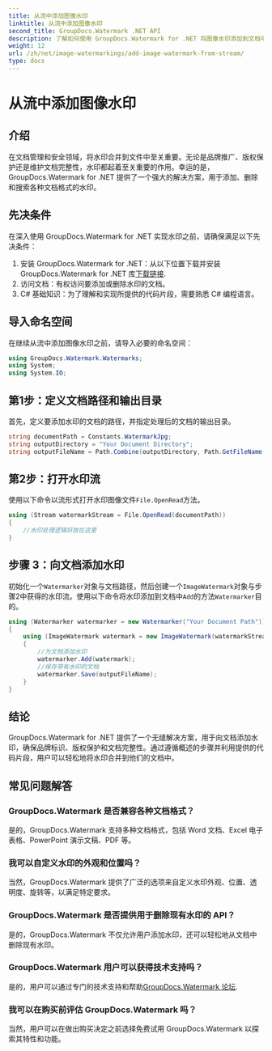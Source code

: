 ```yaml
---
title: 从流中添加图像水印
linktitle: 从流中添加图像水印
second_title: GroupDocs.Watermark .NET API
description: 了解如何使用 GroupDocs.Watermark for .NET 将图像水印添加到文档中。请遵循我们的无缝水印集成分步指南。
weight: 12
url: /zh/net/image-watermarkings/add-image-watermark-from-stream/
type: docs
---
```

# 从流中添加图像水印

## 介绍
在文档管理和安全领域，将水印合并到文件中至关重要。无论是品牌推广、版权保护还是维护文档完整性，水印都起着至关重要的作用。幸运的是，GroupDocs.Watermark for .NET 提供了一个强大的解决方案，用于添加、删除和搜索各种文档格式的水印。
## 先决条件
在深入使用 GroupDocs.Watermark for .NET 实现水印之前，请确保满足以下先决条件：
1. 安装 GroupDocs.Watermark for .NET：从以下位置下载并安装 GroupDocs.Watermark for .NET 库[下载链接](https://releases.groupdocs.com/Watermark/net/).
2. 访问文档：有权访问要添加或删除水印的文档。
3. C# 基础知识：为了理解和实现所提供的代码片段，需要熟悉 C# 编程语言。

## 导入命名空间
在继续从流中添加图像水印之前，请导入必要的命名空间：
```csharp
using GroupDocs.Watermark.Watermarks;
using System;
using System.IO;
```

## 第1步：定义文档路径和输出目录
首先，定义要添加水印的文档的路径，并指定处理后的文档的输出目录。
```csharp
string documentPath = Constants.WatermarkJpg;
string outputDirectory = "Your Document Directory";
string outputFileName = Path.Combine(outputDirectory, Path.GetFileName(documentPath));
```
## 第2步：打开水印流
使用以下命令以流形式打开水印图像文件`File.OpenRead`方法。
```csharp
using (Stream watermarkStream = File.OpenRead(documentPath))
{
    //水印处理逻辑将放在这里
}
```
## 步骤 3：向文档添加水印
初始化一个`Watermarker`对象与文档路径，然后创建一个`ImageWatermark`对象与步骤2中获得的水印流。使用以下命令将水印添加到文档中`Add`的方法`Watermarker`目的。
```csharp
using (Watermarker watermarker = new Watermarker("Your Document Path"))
{
    using (ImageWatermark watermark = new ImageWatermark(watermarkStream))
    {
        //为文档添加水印
        watermarker.Add(watermark);
        //保存带有水印的文档
        watermarker.Save(outputFileName);
    }
}
```

## 结论
GroupDocs.Watermark for .NET 提供了一个无缝解决方案，用于向文档添加水印，确保品牌标识、版权保护和文档完整性。通过遵循概述的步骤并利用提供的代码片段，用户可以轻松地将水印合并到他们的文档中。
## 常见问题解答
### GroupDocs.Watermark 是否兼容各种文档格式？
是的，GroupDocs.Watermark 支持多种文档格式，包括 Word 文档、Excel 电子表格、PowerPoint 演示文稿、PDF 等。
### 我可以自定义水印的外观和位置吗？
当然，GroupDocs.Watermark 提供了广泛的选项来自定义水印外观、位置、透明度、旋转等，以满足特定要求。
### GroupDocs.Watermark 是否提供用于删除现有水印的 API？
是的，GroupDocs.Watermark 不仅允许用户添加水印，还可以轻松地从文档中删除现有水印。
### GroupDocs.Watermark 用户可以获得技术支持吗？
是的，用户可以通过专门的技术支持和帮助[GroupDocs.Watermark 论坛](https://forum.groupdocs.com/c/watermark/19).
### 我可以在购买前评估 GroupDocs.Watermark 吗？
当然，用户可以在做出购买决定之前选择免费试用 GroupDocs.Watermark 以探索其特性和功能。